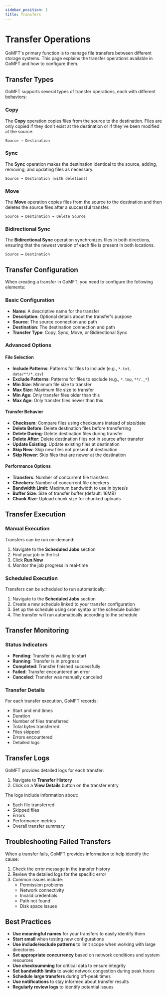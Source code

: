 ```yaml
---
sidebar_position: 1
title: Transfers
---
```


# Transfer Operations

GoMFT's primary function is to manage file transfers between different storage systems. This page explains the transfer operations available in GoMFT and how to configure them.

## Transfer Types

GoMFT supports several types of transfer operations, each with different behaviors:

### Copy

The **Copy** operation copies files from the source to the destination. Files are only copied if they don't exist at the destination or if they've been modified at the source.

```
Source → Destination
```

### Sync

The **Sync** operation makes the destination identical to the source, adding, removing, and updating files as necessary.

```
Source → Destination (with deletions)
```

### Move

The **Move** operation copies files from the source to the destination and then deletes the source files after a successful transfer.

```
Source → Destination → Delete Source
```

### Bidirectional Sync

The **Bidirectional Sync** operation synchronizes files in both directions, ensuring that the newest version of each file is present in both locations.

```
Source ⟷ Destination
```

## Transfer Configuration

When creating a transfer in GoMFT, you need to configure the following elements:

### Basic Configuration

- **Name**: A descriptive name for the transfer
- **Description**: Optional details about the transfer's purpose
- **Source**: The source connection and path
- **Destination**: The destination connection and path
- **Transfer Type**: Copy, Sync, Move, or Bidirectional Sync

### Advanced Options

#### File Selection

- **Include Patterns**: Patterns for files to include (e.g., `*.txt`, `data/**/*.csv`)
- **Exclude Patterns**: Patterns for files to exclude (e.g., `*.tmp`, `**/._*`)
- **Min Size**: Minimum file size to transfer
- **Max Size**: Maximum file size to transfer
- **Min Age**: Only transfer files older than this
- **Max Age**: Only transfer files newer than this

#### Transfer Behavior

- **Checksum**: Compare files using checksums instead of size/date
- **Delete Before**: Delete destination files before transferring
- **Delete During**: Delete destination files during transfer
- **Delete After**: Delete destination files not in source after transfer
- **Update Existing**: Update existing files at destination
- **Skip New**: Skip new files not present at destination
- **Skip Newer**: Skip files that are newer at the destination

#### Performance Options

- **Transfers**: Number of concurrent file transfers
- **Checkers**: Number of concurrent file checkers
- **Bandwidth Limit**: Maximum bandwidth to use in bytes/s
- **Buffer Size**: Size of transfer buffer (default: 16MB)
- **Chunk Size**: Upload chunk size for chunked uploads

## Transfer Execution

### Manual Execution

Transfers can be run on-demand:

1. Navigate to the **Scheduled Jobs** section
2. Find your job in the list
3. Click **Run Now**
4. Monitor the job progress in real-time

### Scheduled Execution

Transfers can be scheduled to run automatically:

1. Navigate to the **Scheduled Jobs** section
2. Create a new schedule linked to your transfer configuration
3. Set up the schedule using cron syntax or the schedule builder
4. The transfer will run automatically according to the schedule

## Transfer Monitoring

### Status Indicators

- **Pending**: Transfer is waiting to start
- **Running**: Transfer is in progress
- **Completed**: Transfer finished successfully
- **Failed**: Transfer encountered an error
- **Canceled**: Transfer was manually canceled

### Transfer Details

For each transfer execution, GoMFT records:

- Start and end times
- Duration
- Number of files transferred
- Total bytes transferred
- Files skipped
- Errors encountered
- Detailed logs

## Transfer Logs

GoMFT provides detailed logs for each transfer:

1. Navigate to **Transfer History**
2. Click on a **View Details** button on the transfer entry

The logs include information about:

- Each file transferred
- Skipped files
- Errors
- Performance metrics
- Overall transfer summary

## Troubleshooting Failed Transfers

When a transfer fails, GoMFT provides information to help identify the cause:

1. Check the error message in the transfer history
2. Review the detailed logs for the specific error
3. Common issues include:
   - Permission problems
   - Network connectivity
   - Invalid credentials
   - Path not found
   - Disk space issues

## Best Practices

- **Use meaningful names** for your transfers to easily identify them
- **Start small** when testing new configurations
- **Use include/exclude patterns** to limit scope when working with large directories
- **Set appropriate concurrency** based on network conditions and system resources
- **Use checksumming** for critical data to ensure integrity
- **Set bandwidth limits** to avoid network congestion during peak hours
- **Schedule large transfers** during off-peak times
- **Use notifications** to stay informed about transfer results
- **Regularly review logs** to identify potential issues 
